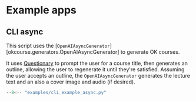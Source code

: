 # Example apps

## CLI async

This script uses the [`OpenAIAsyncGenerator`][okcourse.generators.OpenAIAsyncGenerator] to generate OK courses.

It uses [Questionary](https://questionary.readthedocs.io/) to prompt the user for a course title, then generates an outline, allowing the user to regenerate it until they're satisfied. Assuming the user accepts an outline, the `OpenAIAsyncGenerator` generates the lecture text and an also a cover image and audio (if desired).

```python
--8<-- "examples/cli_example_async.py"
```
